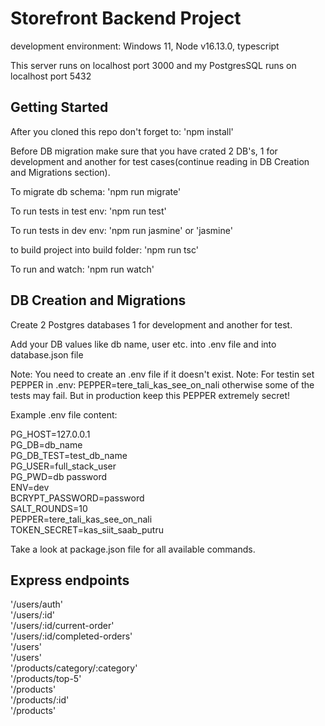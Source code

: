 # Storefront Backend Project
development environment: Windows 11, Node v16.13.0, typescript

This server runs on localhost port 3000 and my PostgresSQL runs on localhost port 5432

## Getting Started
After you cloned this repo don't forget to: 'npm install'

Before DB migration make sure that you have crated 2 DB's, 1 for development and another for test cases(continue reading in DB Creation and Migrations section).

To migrate db schema: 'npm run migrate'

To run tests in test env: 'npm run test'

To run tests in dev env: 'npm run jasmine' or 'jasmine'

to build project into build folder: 'npm run tsc'

To run and watch: 'npm run watch'

## DB Creation and Migrations
Create 2 Postgres databases 1 for development and another for test.

Add your DB values like db name, user etc. into .env file and into database.json file

Note: You need to create an .env file if it doesn't exist.
Note: For testin set PEPPER in .env: PEPPER=tere_tali_kas_see_on_nali otherwise some of the tests may fail. 
But in production keep this PEPPER extremely secret!

Example .env file content:

PG_HOST=127.0.0.1  
PG_DB=db_name  
PG_DB_TEST=test_db_name  
PG_USER=full_stack_user  
PG_PWD=db password  
ENV=dev  
BCRYPT_PASSWORD=password  
SALT_ROUNDS=10  
PEPPER=tere_tali_kas_see_on_nali  
TOKEN_SECRET=kas_siit_saab_putru  

Take a look at package.json file for all available commands.

## Express endpoints

'/users/auth'  
'/users/:id'  
'/users/:id/current-order'  
'/users/:id/completed-orders'  
'/users'  
'/users'  
'/products/category/:category'  
'/products/top-5'  
'/products'  
'/products/:id'  
'/products'  